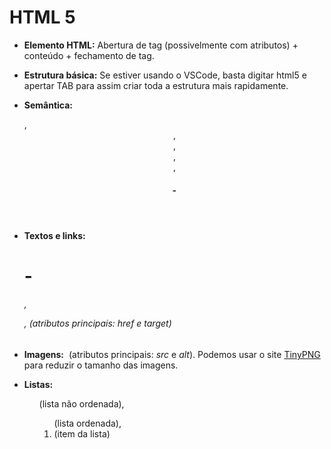 # HTML 5

- **Elemento HTML:** Abertura de tag (possivelmente com atributos) + conteúdo + fechamento de tag.

- **Estrutura básica:** Se estiver usando o VSCode, basta digitar html5 e apertar TAB para assim criar toda a estrutura mais rapidamente. 

<!DOCTYPE html>
<html>
    <head>
        <meta>
        <title></title>
    </head>
    <body>
    </body>
</html>

- **Semântica:** <section>, <header>, <article>, <aside>, <footer>, <h1>-<h6>

- **Textos e links:** <h1>-<h6>, <p>, <a> (atributos principais: _href_ e _target_)

- **Imagens:** <img> (atributos principais: _src_ e _alt_). Podemos usar o site [TinyPNG](tinypng.com) para reduzir o tamanho das imagens.

- **Listas:** <ul> (lista não ordenada), <ol> (lista ordenada), <li> (item da lista)